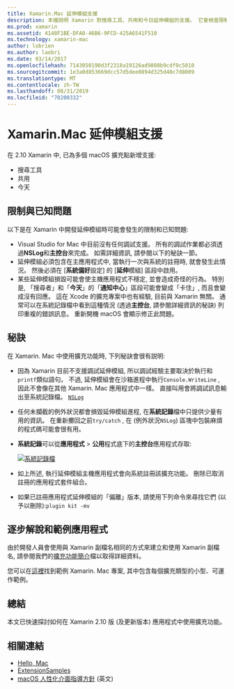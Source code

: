 ```yaml
---
title: Xamarin.Mac 延伸模組支援
description: 本檔說明 Xamarin 對搜尋工具、共用和今日延伸模組的支援。 它會檢查限制和已知問題、逐步解說和範例應用程式的連結, 並提供使用延伸模組的秘訣。
ms.prod: xamarin
ms.assetid: 4148F1BE-DFA0-46B6-9FCD-425A6541F510
ms.technology: xamarin-mac
author: lobrien
ms.author: laobri
ms.date: 03/14/2017
ms.openlocfilehash: 7143050190d3f2318a19126ad9808b9cdf9c5010
ms.sourcegitcommit: 1e3a0d853669dcc57d5dee0894d325d40c7d8009
ms.translationtype: MT
ms.contentlocale: zh-TW
ms.lasthandoff: 08/31/2019
ms.locfileid: "70200332"
---
```

# <a name="xamarinmac-extension-support"></a>Xamarin.Mac 延伸模組支援

在 2.10 Xamarin 中, 已為多個 macOS 擴充點新增支援:

- 搜尋工具
- 共用
- 今天

<a name="Limitations-and-Known-Issues" />

## <a name="limitations-and-known-issues"></a>限制與已知問題

以下是在 Xamarin 中開發延伸模組時可能會發生的限制和已知問題:

- Visual Studio for Mac 中目前沒有任何調試支援。 所有的調試作業都必須透過**NSLog**和**主控台**來完成。 如需詳細資訊, 請參閱以下的秘訣一節。
- 延伸模組必須包含在主應用程式中, 當執行一次與系統的註冊時, 就會發生此情況。 然後必須在 [**系統偏好**設定] 的 [**延伸**模組] 區段中啟用。 
- 某些延伸模組損毀可能會使主機應用程式不穩定, 並會造成奇怪的行為。 特別是, 「搜尋者」和「**今天**」的「**通知中心**」區段可能會變成「卡住」, 而且會變成沒有回應。 這在 Xcode 的擴充專案中也有經驗, 目前與 Xamarin 無關。 通常可以在系統記錄檔中看到這種情況 (透過**主控台**, 請參閱詳細資訊的秘訣) 列印重複的錯誤訊息。 重新開機 macOS 會顯示修正此問題。

<a name="Tips" />

## <a name="tips"></a>秘訣

在 Xamarin. Mac 中使用擴充功能時, 下列秘訣會很有説明:

- 因為 Xamarin 目前不支援調試延伸模組, 所以調試經驗主要取決於執行和`printf`類似語句。 不過, 延伸模組會在沙箱進程中執行`Console.WriteLine` , 因此不會像在其他 Xamarin. Mac 應用程式中一樣。 直接叫用會將調試訊息輸出至系統記錄檔。 [ `NSLog` ](https://gist.github.com/chamons/e2e409013a449cfbe1f2fbe5547f6554)
- 任何未攔截的例外狀況都會損毀延伸模組進程, 在**系統記錄**檔中只提供少量有用的資訊。 在重新擲回之前`try/catch` , 在 (例外狀況`NSLog`) 區塊中包裝麻煩的程式碼可能會很有用。
- **系統記錄**可以從**應用程式** > **公用**程式底下的**主控台**應用程式存取:

    [![](extensions-images/extension02.png "系統記錄檔")](extensions-images/extension02.png#lightbox)
- 如上所述, 執行延伸模組主機應用程式會向系統註冊該擴充功能。 刪除已取消註冊的應用程式套件組合。 
- 如果已註冊應用程式延伸模組的「偏離」版本, 請使用下列命令來尋找它們 (以予以刪除):`plugin kit -mv`


<a name="Walkthrough-and-Sample-App" />

## <a name="walkthrough-and-sample-app"></a>逐步解說和範例應用程式

由於開發人員會使用與 Xamarin 副檔名相同的方式來建立和使用 Xamarin 副檔名, 請參閱我們的[擴充功能簡介](~/ios/platform/extensions.md)檔以取得詳細資料。

您可以在[這裡](https://docs.microsoft.com/samples/xamarin/mac-samples/extensionsamples)找到範例 Xamarin. Mac 專案, 其中包含每個擴充類型的小型、可運作範例。

<a name="Summary" />

## <a name="summary"></a>總結

本文已快速探討如何在 Xamarin 2.10 版 (及更新版本) 應用程式中使用擴充功能。

## <a name="related-links"></a>相關連結

- [Hello, Mac](~/mac/get-started/hello-mac.md)
- [ExtensionSamples](https://docs.microsoft.com/samples/xamarin/mac-samples/extensionsamples)
- [macOS 人性化介面指導方針](https://developer.apple.com/design/human-interface-guidelines/macos/overview/themes/) \(英文\)
